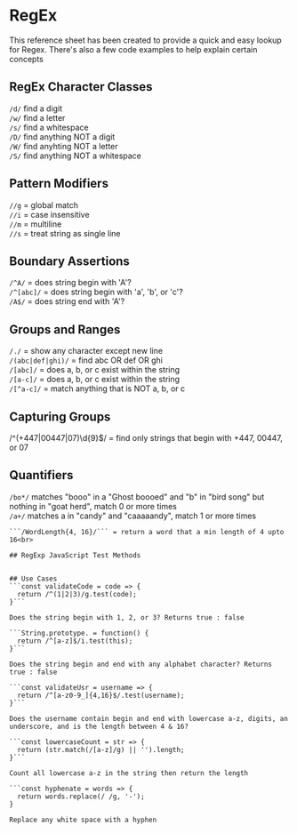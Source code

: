 # RegEx
This reference sheet has been created to provide a quick and easy lookup for Regex. There's also a few code examples to help explain certain concepts

## RegEx Character Classes

```/d/``` find a digit<br>
```/w/``` find a letter<br>
```/s/``` find a whitespace<br>
```/D/``` find anything NOT a digit<br>
```/W/``` find anyhting NOT a letter<br>
```/S/``` find anything NOT a whitespace<br>

## Pattern Modifiers

```//g``` = global match<br>
```//i``` = case insensitive<br>
```//m``` = multiline<br>
```//s``` = treat string as single line<br>

## Boundary Assertions

```/^A/``` = does string begin with 'A'?<br>
```/^[abc]/``` = does string begin with 'a', 'b', or 'c'?<br>
```/A$/``` = does string end with 'A'?<br>

## Groups and Ranges

```/./``` = show any character except new line<br>
```/(abc|def|ghi)/``` = find abc OR def OR ghi<br>
```/[abc]/``` = does a, b, or c exist within the string<br>
```/[a-c]/``` = does a, b, or c exist within the string<br>
```/[^a-c]/``` = match anything that is NOT a, b, or c<br>

## Capturing Groups
/^(\+447|00447|07)\d{9}$/ = find only strings that begin with +447, 00447, or 07

## Quantifiers
```/bo*/``` matches "booo" in a "Ghost boooed" and "b" in "bird song" but nothing in "goat herd", match 0 or more times<br>
```/a+/``` matches a in "candy" and "caaaaandy", match 1 or more times<br>
```/e?le?/ matches "el" in "angel" and the "le" in "angle", match 0 or 1 times<br>
```/WordLength{4, 16}/``` = return a word that a min length of 4 upto 16<br>

## RegExp JavaScript Test Methods


## Use Cases
```const validateCode = code => {
  return /^(1|2|3)/g.test(code);
}```

Does the string begin with 1, 2, or 3? Returns true : false

```String.prototype. = function() {
  return /^[a-z]$/i.test(this);
}```

Does the string begin and end with any alphabet character? Returns true : false

```const validateUsr = username => {
  return /^[a-z0-9_]{4,16}$/.test(username);
}```

Does the username contain begin and end with lowercase a-z, digits, an underscore, and is the length between 4 & 16?

```const lowercaseCount = str => {
  return (str.match(/[a-z]/g) || '').length;
}```

Count all lowercase a-z in the string then return the length

```const hyphenate = words => {
  return words.replace(/ /g, '-');
}

Replace any white space with a hyphen
